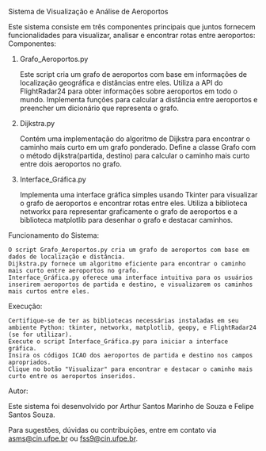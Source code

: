 Sistema de Visualização e Análise de Aeroportos

Este sistema consiste em três componentes principais que juntos fornecem funcionalidades para visualizar, analisar e encontrar rotas entre aeroportos:
Componentes:
1. Grafo_Aeroportos.py

    Este script cria um grafo de aeroportos com base em informações de localização geográfica e distâncias entre eles.
    Utiliza a API do FlightRadar24 para obter informações sobre aeroportos em todo o mundo.
    Implementa funções para calcular a distância entre aeroportos e preencher um dicionário que representa o grafo.

2. Dijkstra.py

    Contém uma implementação do algoritmo de Dijkstra para encontrar o caminho mais curto em um grafo ponderado.
    Define a classe Grafo com o método dijkstra(partida, destino) para calcular o caminho mais curto entre dois aeroportos no grafo.

3. Interface_Gráfica.py

    Implementa uma interface gráfica simples usando Tkinter para visualizar o grafo de aeroportos e encontrar rotas entre eles.
    Utiliza a biblioteca networkx para representar graficamente o grafo de aeroportos e a biblioteca matplotlib para desenhar o grafo e destacar caminhos.

Funcionamento do Sistema:

    O script Grafo_Aeroportos.py cria um grafo de aeroportos com base em dados de localização e distância.
    Dijkstra.py fornece um algoritmo eficiente para encontrar o caminho mais curto entre aeroportos no grafo.
    Interface_Gráfica.py oferece uma interface intuitiva para os usuários inserirem aeroportos de partida e destino, e visualizarem os caminhos mais curtos entre eles.

Execução:

    Certifique-se de ter as bibliotecas necessárias instaladas em seu ambiente Python: tkinter, networkx, matplotlib, geopy, e FlightRadar24 (se for utilizar).
    Execute o script Interface_Gráfica.py para iniciar a interface gráfica.
    Insira os códigos ICAO dos aeroportos de partida e destino nos campos apropriados.
    Clique no botão "Visualizar" para encontrar e destacar o caminho mais curto entre os aeroportos inseridos.

Autor:

Este sistema foi desenvolvido por Arthur Santos Marinho de Souza e Felipe Santos Souza.

Para sugestões, dúvidas ou contribuições, entre em contato via asms@cin.ufpe.br ou fss9@cin.ufpe.br.
